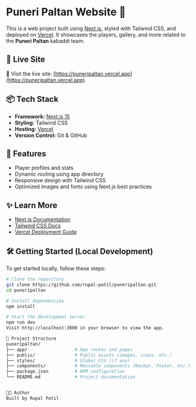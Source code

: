 # Puneri Paltan Website 🏉

This is a web project built using [Next.js](https://nextjs.org), styled with Tailwind CSS, and deployed on [Vercel](https://vercel.com). It showcases the players, gallery, and more related to the **Puneri Paltan** kabaddi team.

## 🚀 Live Site

🔗 Visit the live site: [https://puneripaltan.vercel.app](https://puneripaltan.vercel.app)

## 📦 Tech Stack

- **Framework:** [Next.js 15](https://nextjs.org)
- **Styling:** Tailwind CSS
- **Hosting:** [Vercel](https://vercel.com)
- **Version Control:** Git & GitHub

## 📁 Features

- Player profiles and stats
- Dynamic routing using app directory
- Responsive design with Tailwind CSS
- Optimized images and fonts using Next.js best practices
  
## ✨ Learn More

- [Next.js Documentation](https://nextjs.org/docs)
- [Tailwind CSS Docs](https://tailwindcss.com/docs)
- [Vercel Deployment Guide](https://vercel.com/docs)
  
## 🛠️ Getting Started (Local Development)

To get started locally, follow these steps:

```bash
# Clone the repository
git clone https://github.com/rupal-patil/puneripaltan.git
cd puneripaltan

# Install dependencies
npm install

# Start the development server
npm run dev
Visit http://localhost:3000 in your browser to view the app.

📂 Project Structure
puneripaltan/
├── app/                  # App routes and pages
├── public/               # Public assets (images, icons, etc.)
├── styles/               # Global CSS (if any)
├── components/           # Reusable components (Navbar, Footer, etc.)
├── package.json          # NPM configuration
└── README.md             # Project documentation


👩‍💻 Author
Built by Rupal Patil

